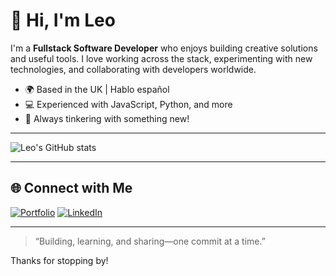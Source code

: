# 👋 Hi, I'm Leo

I'm a **Fullstack Software Developer** who enjoys building creative solutions and useful tools. I love working across the stack, experimenting with new technologies, and collaborating with developers worldwide.

- 🌍 Based in the UK | Hablo español
- 💻 Experienced with JavaScript, Python, and more
- 🚀 Always tinkering with something new!

---

![Leo's GitHub stats](https://github-readme-stats.vercel.app/api?username=Daftscientist&show_icons=true&theme=transparent)

---

## 🌐 Connect with Me

[![Portfolio](https://img.shields.io/badge/Portfolio-daftscientist.dev-0078d4?logo=Google-Chrome&logoColor=white&style=for-the-badge)](https://daftscientist.dev)
[![LinkedIn](https://img.shields.io/badge/LinkedIn-Leo%20Johnston-0A66C2?logo=linkedin&logoColor=white&style=for-the-badge)](https://uk.linkedin.com/in/leo-johnston)

---

> “Building, learning, and sharing—one commit at a time.”

Thanks for stopping by!
